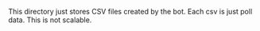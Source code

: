 This directory just stores CSV files created by the bot. Each csv is just poll data. This is not scalable.
